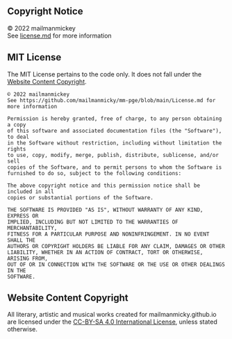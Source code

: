<h2>Copyright Notice</h2>
© 2022 mailmanmickey
<br>
See <a href="https://github.com/mailmanmicky/mailmanmicky.github.io/blob/main/License.md">license.md</a> for more information

<h2>MIT License</h2> 

The MIT License pertains to the code only. It does not fall under the <a href="https://github.com/mailmanmicky/mailmanmicky.github.io/blob/main/License.md#website-content-copyright">Website Content Copyright</a>.

```
© 2022 mailmanmickey
See https://github.com/mailmanmicky/mm-pge/blob/main/License.md for more information

Permission is hereby granted, free of charge, to any person obtaining a copy
of this software and associated documentation files (the "Software"), to deal
in the Software without restriction, including without limitation the rights
to use, copy, modify, merge, publish, distribute, sublicense, and/or sell
copies of the Software, and to permit persons to whom the Software is
furnished to do so, subject to the following conditions:

The above copyright notice and this permission notice shall be included in all
copies or substantial portions of the Software.

THE SOFTWARE IS PROVIDED "AS IS", WITHOUT WARRANTY OF ANY KIND, EXPRESS OR
IMPLIED, INCLUDING BUT NOT LIMITED TO THE WARRANTIES OF MERCHANTABILITY,
FITNESS FOR A PARTICULAR PURPOSE AND NONINFRINGEMENT. IN NO EVENT SHALL THE
AUTHORS OR COPYRIGHT HOLDERS BE LIABLE FOR ANY CLAIM, DAMAGES OR OTHER
LIABILITY, WHETHER IN AN ACTION OF CONTRACT, TORT OR OTHERWISE, ARISING FROM,
OUT OF OR IN CONNECTION WITH THE SOFTWARE OR THE USE OR OTHER DEALINGS IN THE
SOFTWARE.
```

<h2>Website Content Copyright</h2>

All literary, artistic and musical works created for mailmanmicky.github.io are licensed under the <a href="https://creativecommons.org/licenses/by-sa/4.0/legalcode">CC-BY-SA 4.0 International License</a>, unless stated otherwise.
